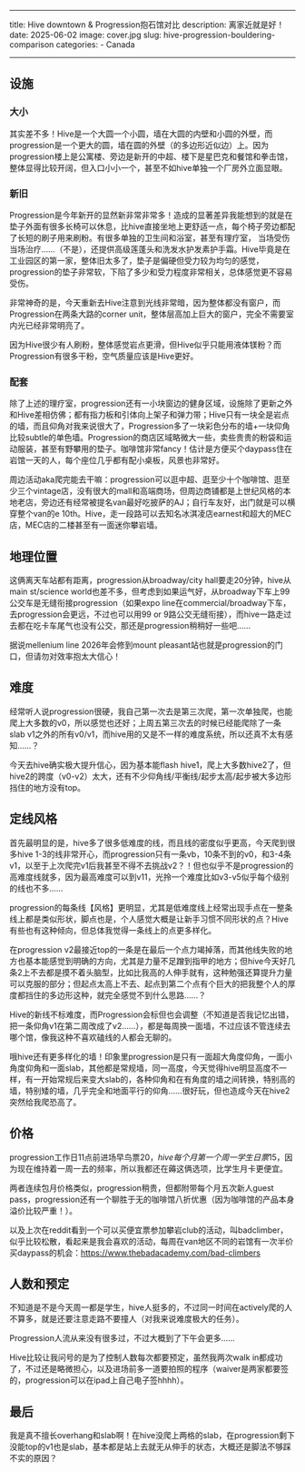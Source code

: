 
---
title: Hive downtown & Progression抱石馆对比
description: 离家近就是好！
date: 2025-06-02
image: cover.jpg
slug: hive-progression-bouldering-comparison
categories:
    - Canada

---

## 设施

### 大小

其实差不多！Hive是一个大圆一个小圆，墙在大圆的内壁和小圆的外壁，而progression是一个更大的圆，墙在圆的外壁（的多边形近似边）上。因为progression楼上是公寓楼、旁边是新开的中超、楼下是星巴克和餐馆和拳击馆，整体显得比较开阔，但入口小小一个，甚至不如hive单独一个厂房外立面显眼。

### 新旧

Progression是今年新开的显然新非常非常多！造成的显著差异我能想到的就是在垫子外面有很多长椅可以休息，比hive直接坐地上更舒适一点，每个椅子旁边都配了长短的刷子用来刷粉。有很多单独的卫生间和浴室，甚至有理疗室， 当场受伤当场治疗……（不是），还提供高级莲蓬头和洗发水护发素护手霜。Hive毕竟是在工业园区的第一家，整体旧太多了，垫子是偏硬但受力较为均匀的感觉，progression的垫子非常软，下陷了多少和受力程度非常相关，总体感觉更不容易受伤。

非常神奇的是，今天重新去Hive注意到光线非常暗，因为整体都没有窗户，而Progression在两条大路的corner unit，整体层高加上巨大的窗户，完全不需要室内光已经非常明亮了。

因为Hive很少有人刷粉，整体感觉岩点更滑，但Hive似乎只能用液体镁粉？而Progression有很多干粉，空气质量应该是Hive更好。

### 配套

除了上述的理疗室，progression还有一小块窗边的健身区域，设施除了更新之外和Hive差相仿佛；都有指力板和引体向上架子和弹力带；Hive只有一块全是岩点的墙，而且仰角对我来说很大了，Progression多了一块彩色分布的墙+一块仰角比较subtle的单色墙。Progression的商店区域略微大一些，卖些贵贵的粉袋和运动服装，甚至有野攀用的垫子。咖啡馆非常fancy！估计是方便买个daypass住在岩馆一天的人，每个座位几乎都有配小桌板，风景也非常好。

周边活动aka爬完能去干嘛：progression可以逛中超、逛至少十个咖啡馆、逛至少三个vintage店，没有很大的mall和高端商场，但周边商铺都是上世纪风格的本地老店，旁边还有经常被提名van最好吃披萨的AJ；自行车友好，出门就是可以横穿整个van的e 10th。Hive，走一段路可以去知名冰淇凌店earnest和超大的MEC店，MEC店的二楼甚至有一面迷你攀岩墙。

## 地理位置

这俩离天车站都有距离，progression从broadway/city hall要走20分钟，hive从main st/science world也差不多，但考虑到如果运气好，从broadway下车上99公交车是无缝衔接progression（如果expo line在commercial/broadway下车，去progression会更远，不过也可以用99 or 9路公交无缝衔接），而hive一路走过去都在吃卡车尾气也没有公交，那还是progression稍稍好一些吧……

据说mellenium line 2026年会修到mount pleasant站也就是progression的门口，但请勿对效率抱太大信心！

## 难度

经常听人说progression很硬，我自己第一次去是第三次爬，第一次单独爬，也能爬上大多数的v0，所以感觉也还好；上周五第三次去的时候已经能爬除了一条slab v1之外的所有v0/v1，而hive用的又是不一样的难度系统，所以还真不太有感知……？

今天去hive确实极大提升信心，因为基本能flash hive1，爬上大多数hive2了，但hive2的跨度（v0-v2）太大，还有不少仰角线/平衡线/起步太高/起步被大多边形挡住的地方没有top。

## 定线风格

首先最明显的是，hive多了很多低难度的线，而且线的密度似乎更高，今天爬到很多hive 1-3的线非常开心，而progression只有一条vb，10条不到的v0，和3-4条v1，以至于上次爬完v1后我甚至不得不去挑战v2？！但也似乎不是progression的高难度线就多，因为最高难度可以到v11，光拎一个难度比如v3-v5似乎每个级别的线也不多……

progression的每条线【风格】更明显，尤其是低难度线上经常出现手点在一整条线上都是类似形状，脚点也是，个人感觉大概是让新手习惯不同形状的点？Hive有些也有这种倾向，但总体我觉得一条线上的点更多样化。

在progression v2最接近top的一条是在最后一个点力竭掉落，而其他线失败的地方也基本能感觉到明确的方向，尤其是力量不足蹭到指甲的地方；但hive今天好几条2上不去都是摸不着头脑型，比如比我高的人伸手就有，这种勉强还算提升力量可以克服的部分；但起点太高上不去、起点到第二个点有个巨大的把我整个人的厚度都挡住的多边形这种，就完全感觉不到什么思路……？

Hive的新线不标难度，而Progression会标但也会调整（不知道是否我记忆出错，把一条仰角v1在第二周改成了v2……），都是每周换一面墙，不过应该不管连续去哪个馆，像我这种不喜欢磕线的人都会无聊的。

哦hive还有更多样化的墙！印象里progression是只有一面超大角度仰角，一面小角度仰角和一面slab，其他都是常规墙，同一高度，今天觉得hive明显高度不一样，有一开始常规后来变大slab的，各种仰角和在有角度的墙之间转换，特别高的墙，特别矮的墙，几乎完全和地面平行的仰角……很好玩，但也造成今天在hive2突然给我爬恐高了。

## 价格

progression工作日11点前进场早鸟票$20，hive每个月第一个周一学生日票$15，因为现在维持着一周一去的频率，所以我都还在薅这俩选项，比学生月卡更便宜。

两者连续包月价格类似，progression稍贵，但都附带每个月五次新人guest pass，progression还有一个聊胜于无的咖啡馆八折优惠（因为咖啡馆的产品本身溢价比较严重！）。

以及上次在reddit看到一个可以买便宜票参加攀岩club的活动，叫badclimber，似乎比较松散，看起来是我会喜欢的活动，每周在van地区不同的岩馆有一次半价买daypass的机会：https://www.thebadacademy.com/bad-climbers

## 人数和预定

不知道是不是今天周一都是学生，hive人挺多的，不过同一时间在actively爬的人不算多，就是还要注意走路不要撞人（对我来说难度极大的任务）。

Progression人流从来没有很多过，不过大概到了下午会更多……

Hive比较让我问号的是为了控制人数每次都要预定，虽然我两次walk in都成功了，不过还是略微担心，以及进场前多一道要拍照的程序（waiver是两家都要签的，progression可以在ipad上自己电子签hhhh）。

## 最后

我是真不擅长overhang和slab啊！在hive没爬上两格的slab，在progression剩下没能top的v1也是slab，基本都是站上去就无从伸手的状态，大概还是脚法不够踩不实的原因？

